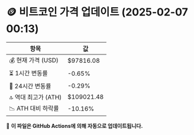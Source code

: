 # 🪙 비트코인 가격 업데이트 (2025-02-07 00:13)

| 항목                | 값 |
|--------------------|----------------|
| 💰 현재 가격 (USD) | $97816.08 |
| ⏳ 1시간 변동률    | -0.65% |
| 📆 24시간 변동률   | -0.29% |
| 🔝 역대 최고가 (ATH) | $109021.48 |
| 📉 ATH 대비 하락률 | -10.16% |

🔄 **이 파일은 GitHub Actions에 의해 자동으로 업데이트됩니다.**
